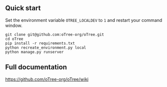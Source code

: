 ## Quick start

Set the environment variable `OTREE_LOCALDEV` to `1` and restart your command window.

    git clone git@github.com:oTree-org/oTree.git
    cd oTree
    pip install -r requirements.txt
    python recreate_environment.py local
    python manage.py runserver

## Full documentation
https://github.com/oTree-org/oTree/wiki
